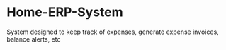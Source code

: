 # Home-ERP-System
System designed to keep track of expenses, generate expense invoices, balance alerts, etc
